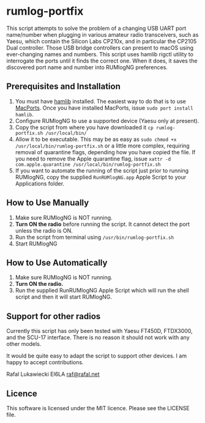 # rumlog-portfix

This script attempts to solve the problem of a changing USB UART port name/number
when plugging in various amateur radio transceivers, such as Yaesu, which contain
the Silicon Labs CP210x, and in particular the CP2105 Dual controller.  Those USB
bridge controllers can present to macOS using ever-changing names and numbers.
This script uses hamlib rigctl utility to interrogate the ports until it finds the
correct one.  When it does, it saves the discovered port name and number into
RUMlogNG preferences.

## Prerequisites and Installation
1. You must have [hamlib](https://github.com/Hamlib/Hamlib) installed. The easiest
way to do that is to use [MacPorts](https://www.macports.org).  Once you have
installed MacPorts, issue `sudo port install hamlib`.
1. Configure RUMlogNG to use a supported device (Yaesu only at present).
1. Copy the script from where you have downloaded it `cp rumlog-portfix.sh
   /usr/local/bin/`
1. Allow it to be executable. This may be as easy as `sudo chmod +x
/usr/local/bin/rumlog-portfix.sh` or a little more complex, requiring removal of
quarantine flags, depending how you have copied the file.  If you need to remove
the Apple quarantine flag, issue `xattr -d com.apple.quarantine
/usr/local/bin/rumlog-portfix.sh`
1. If you want to automate the running of the script just prior to running
RUMlogNG, copy the supplied `RunRUMlogNG.app` Apple Script to your Applications
folder.

## How to Use Manually

1. Make sure RUMlogNG is NOT running.
1. __Turn ON the radio__ before running the script. It cannot detect the port
   unless the radio is ON.
1. Run the script from terminal using `/usr/bin/rumlog-portfix.sh`
1. Start RUMlogNG

## How to Use Automatically

1. Make sure RUMlogNG is NOT running.
1. __Turn ON the radio.__
1. Run the supplied RunRUMlogNG Apple Script which will run the shell script and
   then it will start RUMlogNG.

## Support for other radios

Currently this script has only been tested with Yaesu FT450D, FTDX3000, and the
SCU-17 interface. There is no reason it should not work with any other models.

It would be quite easy to adapt the script to support other devices. I am happy to
accept contributions.

Rafal Lukawiecki EI6LA raf@rafal.net

## Licence
This software is licensed under the MIT licence. Please see the LICENSE file.
